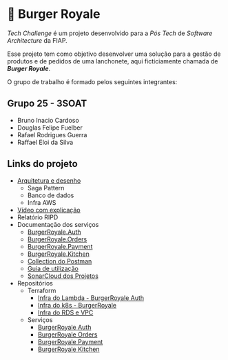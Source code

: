 # 🍔 Burger Royale

_Tech Challenge_ é um projeto desenvolvido para a _Pós Tech_ de _Software Architecture_ da FIAP.

Esse projeto tem como objetivo desenvolver uma solução para a gestão de produtos e de pedidos de uma lanchonete, aqui ficticiamente chamada de _**Burger Royale**_.

O grupo de trabalho é formado pelos seguintes integrantes:

## Grupo 25 - 3SOAT
* Bruno Inacio Cardoso
* Douglas Felipe Fuelber
* Rafael Rodrigues Guerra
* Raffael Eloi da Silva

## Links do projeto

- [Arquitetura e desenho](https://github.com/FiapSoftwareArquitectureTechChallange/.github/wiki/Arquitetura-da-Solu%C3%A7%C3%A3o)
    - Saga Pattern
    - Banco de dados
    - Infra AWS
- [Vídeo com explicação](https://www.youtube.com/watch?v=MDMqVqKNED8)
- Relatório RIPD
- Documentação dos serviços
    - [BurgerRoyale.Auth](https://github.com/FiapSoftwareArquitectureTechChallange/.github/wiki/BurgerRoyale-Auth)
    - [BurgerRoyale.Orders](https://github.com/FiapSoftwareArquitectureTechChallange/.github/wiki/BurgerRoyale-Orders)
    - [BurgerRoyale.Payment](https://github.com/FiapSoftwareArquitectureTechChallange/.github/wiki/BurgerRoyale-Payment)
    - [BurgerRoyale.Kitchen](https://github.com/FiapSoftwareArquitectureTechChallange/.github/wiki/BurgerRoyale-Kitchen)
    - [Collection do Postman](https://github.com/FiapSoftwareArquitectureTechChallange/.github/blob/main/BurgerRoyale_Collection_v2.2.0.postman_collection.json)
    - [Guia de utilização](https://github.com/FiapSoftwareArquitectureTechChallange/.github/wiki/Guia-de-utiliza%C3%A7%C3%A3o)
    - [SonarCloud dos Projetos](https://sonarcloud.io/organizations/3soat-burger-royale/projects)
- Repositórios
    - Terraform
       - [Infra do Lambda - BurgerRoyale Auth](https://github.com/FiapSoftwareArquitectureTechChallange/BurgerRoyale.Auth.Infra.Terraform)
       - [Infra do k8s - BurgerRoyale](https://github.com/FiapSoftwareArquitectureTechChallange/kubeterraform)
       - [Infra do RDS e VPC](https://github.com/FiapSoftwareArquitectureTechChallange/dbterraform)
   - Serviços
       - [BurgerRoyale Auth](https://github.com/FiapSoftwareArquitectureTechChallange/BurgerRoyale.Auth)
       - [BurgerRoyale Orders](https://github.com/FiapSoftwareArquitectureTechChallange/BurgerRoyale)
       - [BurgerRoyale Payment](https://github.com/FiapSoftwareArquitectureTechChallange/BurgerRoyale.Payment)
       - [BurgerRoyale Kitchen](https://github.com/FiapSoftwareArquitectureTechChallange/BurgerRoyale.Kitchen)

